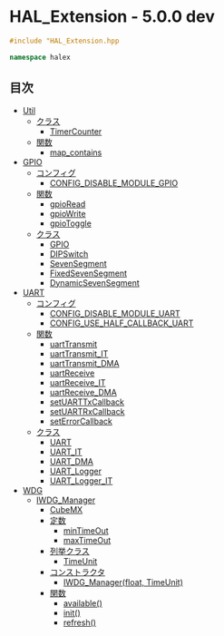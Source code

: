 # HAL_Extension - 5.0.0 dev

```c++
#include "HAL_Extension.hpp
```

```c++
namespace halex
```

## 目次

- [Util](Doc/module_Util/INDEX.md)
  - [クラス](Doc/module_Util/INDEX.md#クラス)
    - [TimerCounter](Doc/module_Util/class/TimerCounter.md)
  - [関数](Doc/module_Util/INDEX.md#関数)
    - [map_contains](Doc/module_Util/function/map.md#map_containsconst-stdmapk-v-const-k)
- [GPIO](Doc/module_GPIO/INDEX.md)
  - [コンフィグ](Doc/module_GPIO/INDEX.md#コンフィグ)
    - [CONFIG_DISABLE_MODULE_GPIO](Doc/module_GPIO#CONFIG_DISABLE_MODULE_GPIO)
  - [関数](Doc/module_GPIO/INDEX.md#関数)
    - [gpioRead](Doc/module_GPIO/function/INDEX.md#gpioread)
    - [gpioWrite](Doc/module_GPIO/function/INDEX.md#gpiowrite)
    - [gpioToggle](Doc/module_GPIO/function/INDEX.md#gpiotoggle)
  - [クラス](Doc/module_GPIO/INDEX.md#クラス)
    - [GPIO](Doc/module_GPIO/class/GPIO.md)
    - [DIPSwitch](Doc/module_GPIO/class/DIPSwitch.md)
    - [SevenSegment](Doc/module_GPIO/class/SevenSegment.md)
    - [FixedSevenSegment](Doc/module_GPIO/class/FixedSevenSegment.md)
    - [DynamicSevenSegment](Doc/module_GPIO/class/DynamicSevenSegment.md)
- [UART](Doc/module_UART/INDEX.md)
  - [コンフィグ](Doc/module_UART/INDEX.md#コンフィグ)
    - [CONFIG_DISABLE_MODULE_UART](Doc/module_UART/INDEX.md#CONFIG_DISABLE_MODULE_UART)
    - [CONFIG_USE_HALF_CALLBACK_UART](Doc/module_UART/INDEX.md#CONFIG_USE_HALF_CALLBACK_UART)
  - [関数](Doc/module_UART/INDEX.md#関数)
    - [uartTransmit](Doc/module_UART/function/INDEX.md#uarttransmit)
    - [uartTransmit_IT](Doc/module_UART/function/INDEX.md#uarttransmit_it)
    - [uartTransmit_DMA](Doc/module_UART/function/INDEX.md#uarttransmit_dma)
    - [uartReceive](Doc/module_UART/function/INDEX.md#uartreceive)
    - [uartReceive_IT](Doc/module_UART/function/INDEX.md#uartreceive_it)
    - [uartReceive_DMA](Doc/module_UART/function/INDEX.md#uartreceive_dma)
    - [setUARTTxCallback](Doc/module_UART/function/INDEX.md#setuarttxcallbackuart_handletypedef-stdfunctionvoid)
    - [setUARTRxCallback](Doc/module_UART/function/INDEX.md#setuartrxcallbackuart_handletypedef-stdfunctionvoid)
    - [setErrorCallback](Doc/module_UART/function/INDEX.md#setuarterrorcallbackuart_handletypedef-stdfunctionvoid)
  - [クラス](Doc/module_UART/INDEX.md#クラス)
    - [UART](Doc/module_UART/class/UART.md)
    - [UART_IT](Doc/module_UART/class/UART_IT.md)
    - [UART_DMA](Doc/module_UART/class/UART_DMA.md)
    - [UART_Logger](Doc/module_UART/class/UART_Logger.md)
    - [UART_Logger_IT](Doc/module_UART/class/UART_Logger_IT.md)
- [WDG](Doc/module_WDG/INDEX.md)
  - [IWDG_Manager](Doc/module_WDG/class/IWDG_Manager.md)
    - [CubeMX](Doc/module_WDG/class/IWDG_Manager.md#cubemx)
    - [定数](Doc/module_WDG/class/IWDG_Manager.md#定数)
      - [minTimeOut](Doc/module_WDG/class/IWDG_Manager.md#iwg_managermintimeout)
      - [maxTimeOut](Doc/module_WDG/class/IWDG_Manager.md#iwdg_managermaxtimeout)
    - [列挙クラス](Doc/module_WDG/class/IWDG_Manager.md#列挙クラス)
      - [TimeUnit](Doc/module_WDG/class/IWDG_Manager.md#iwdg_managertimeunit)
    - [コンストラクタ](Doc/module_WDG/class/IWDG_Manager.md#コンストラクタ)
      - [IWDG_Manager(float, TimeUnit)](Doc/module_WDG/class/IWDG_Manager.md#iwdg_manageriwdg_managerfloat-timeunit)
    - [関数](Doc/module_WDG/class/IWDG_Manager.md#関数)
      - [available()](Doc/module_WDG/class/IWDG_Manager.md#iwdg_manageravailable)
      - [init()](Doc/module_WDG/class/IWDG_Manager.md#iwdg_managerinit)
      - [refresh()](Doc/module_WDG/class/IWDG_Manager.md#iwdg_managerrefresh)
